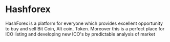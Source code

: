 # Hashforex
HashForex is a platform for everyone which provides excellent opportunity to buy and sell Bit Coin, Alt coin, Token. Moreover this is a perfect place for ICO listing and developing new ICO's by predictable analysis of market
